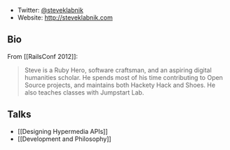 * Twitter: [@steveklabnik](http://twitter.com/steveklabnik)
* Website: http://steveklabnik.com

## Bio

From [[RailsConf 2012]]:

> Steve is a Ruby Hero, software craftsman, and an aspiring digital humanities scholar. He spends most of his time contributing to Open Source projects, and maintains both Hackety Hack and Shoes. He also teaches classes with Jumpstart Lab.

## Talks

* [[Designing Hypermedia APIs]]
* [[Development and Philosophy]]
